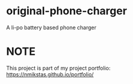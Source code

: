 # original-phone-charger
A li-po battery based phone charger

# NOTE
This project is part of my project portfolio: https://nmikstas.github.io/portfolio/


